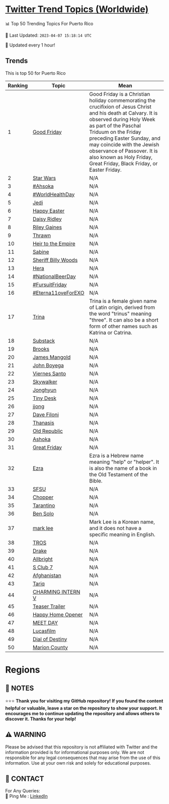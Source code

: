 [Twitter Trend Topics (Worldwide)](https://github.com/ErcinDedeoglu/Twitter-Trend-Topics)
==========


📊 Top 50 Trending Topics For Puerto Rico

📆 Last Updated: `2023-04-07 15:18:14 UTC`

🔧 Updated every 1 hour!


## Trends

This is top 50 for Puerto Rico

| Ranking | Topic | Mean |
| ------- | ------------ | ------------ |
| 1 | [Good Friday](http://twitter.com/search?q=Good+Friday) | Good Friday is a Christian holiday commemorating the crucifixion of Jesus Christ and his death at Calvary. It is observed during Holy Week as part of the Paschal Triduum on the Friday preceding Easter Sunday, and may coincide with the Jewish observance of Passover. It is also known as Holy Friday, Great Friday, Black Friday, or Easter Friday. |
| 2 | [Star Wars](http://twitter.com/search?q=Star+Wars) | N/A |
| 3 | [#Ahsoka](http://twitter.com/search?q=%23Ahsoka) | N/A |
| 4 | [#WorldHealthDay](http://twitter.com/search?q=%23WorldHealthDay) | N/A |
| 5 | [Jedi](http://twitter.com/search?q=Jedi) | N/A |
| 6 | [Happy Easter](http://twitter.com/search?q=Happy+Easter) | N/A |
| 7 | [Daisy Ridley](http://twitter.com/search?q=Daisy+Ridley) | N/A |
| 8 | [Riley Gaines](http://twitter.com/search?q=Riley+Gaines) | N/A |
| 9 | [Thrawn](http://twitter.com/search?q=Thrawn) | N/A |
| 10 | [Heir to the Empire](http://twitter.com/search?q=Heir+to+the+Empire) | N/A |
| 11 | [Sabine](http://twitter.com/search?q=Sabine) | N/A |
| 12 | [Sheriff Billy Woods](http://twitter.com/search?q=Sheriff+Billy+Woods) | N/A |
| 13 | [Hera](http://twitter.com/search?q=Hera) | N/A |
| 14 | [#NationalBeerDay](http://twitter.com/search?q=%23NationalBeerDay) | N/A |
| 15 | [#FursuitFriday](http://twitter.com/search?q=%23FursuitFriday) | N/A |
| 16 | [#Eterna11oveForEXO](http://twitter.com/search?q=%23Eterna11oveForEXO) | N/A |
| 17 | [Trina](http://twitter.com/search?q=Trina) | Trina is a female given name of Latin origin, derived from the word "trinus" meaning "three". It can also be a short form of other names such as Katrina or Catrina. |
| 18 | [Substack](http://twitter.com/search?q=Substack) | N/A |
| 19 | [Brooks](http://twitter.com/search?q=Brooks) | N/A |
| 20 | [James Mangold](http://twitter.com/search?q=James+Mangold) | N/A |
| 21 | [John Boyega](http://twitter.com/search?q=John+Boyega) | N/A |
| 22 | [Viernes Santo](http://twitter.com/search?q=Viernes+Santo) | N/A |
| 23 | [Skywalker](http://twitter.com/search?q=Skywalker) | N/A |
| 24 | [Jonghyun](http://twitter.com/search?q=Jonghyun) | N/A |
| 25 | [Tiny Desk](http://twitter.com/search?q=Tiny+Desk) | N/A |
| 26 | [jjong](http://twitter.com/search?q=jjong) | N/A |
| 27 | [Dave Filoni](http://twitter.com/search?q=Dave+Filoni) | N/A |
| 28 | [Thanasis](http://twitter.com/search?q=Thanasis) | N/A |
| 29 | [Old Republic](http://twitter.com/search?q=Old+Republic) | N/A |
| 30 | [Ashoka](http://twitter.com/search?q=Ashoka) | N/A |
| 31 | [Great Friday](http://twitter.com/search?q=Great+Friday) | N/A |
| 32 | [Ezra](http://twitter.com/search?q=Ezra) | Ezra is a Hebrew name meaning "help" or "helper". It is also the name of a book in the Old Testament of the Bible. |
| 33 | [SFSU](http://twitter.com/search?q=SFSU) | N/A |
| 34 | [Chopper](http://twitter.com/search?q=Chopper) | N/A |
| 35 | [Tarantino](http://twitter.com/search?q=Tarantino) | N/A |
| 36 | [Ben Solo](http://twitter.com/search?q=Ben+Solo) | N/A |
| 37 | [mark lee](http://twitter.com/search?q=mark+lee) | Mark Lee is a Korean name, and it does not have a specific meaning in English. |
| 38 | [TROS](http://twitter.com/search?q=TROS) | N/A |
| 39 | [Drake](http://twitter.com/search?q=Drake) | N/A |
| 40 | [Allbright](http://twitter.com/search?q=Allbright) | N/A |
| 41 | [S Club 7](http://twitter.com/search?q=S+Club+7) | N/A |
| 42 | [Afghanistan](http://twitter.com/search?q=Afghanistan) | N/A |
| 43 | [Tariq](http://twitter.com/search?q=Tariq) | N/A |
| 44 | [CHARMING INTERN V](http://twitter.com/search?q=CHARMING+INTERN+V) | N/A |
| 45 | [Teaser Trailer](http://twitter.com/search?q=Teaser+Trailer) | N/A |
| 46 | [Happy Home Opener](http://twitter.com/search?q=Happy+Home+Opener) | N/A |
| 47 | [MEET DAY](http://twitter.com/search?q=MEET+DAY) | N/A |
| 48 | [Lucasfilm](http://twitter.com/search?q=Lucasfilm) | N/A |
| 49 | [Dial of Destiny](http://twitter.com/search?q=Dial+of+Destiny) | N/A |
| 50 | [Marion County](http://twitter.com/search?q=Marion+County) | N/A |



# Regions




## 📝 NOTES

⭐⭐⭐ **Thank you for visiting my GitHub repository! If you found the content helpful or valuable, leave a star on the repository to show your support. It encourages me to continue updating the repository and allows others to discover it. Thanks for your help!**


## ⚠️ WARNING

Please be advised that this repository is not affiliated with Twitter and the information provided is for informational purposes only. We are not responsible for any legal consequences that may arise from the use of this information. Use at your own risk and solely for educational purposes.


## 📨 CONTACT

 For Any Queries:  
            🏓 Ping Me : [LinkedIn](https://www.linkedin.com/in/ercindedeoglu/)
